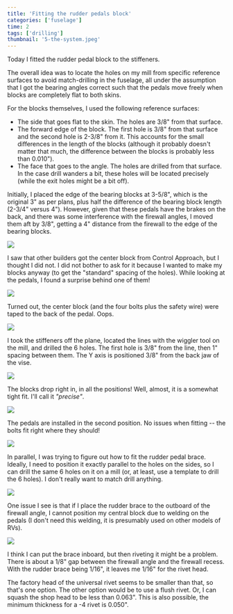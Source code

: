 ```yaml
---
title: 'Fitting the rudder pedals block'
categories: ['fuselage']
time: 2
tags: ['drilling']
thumbnail: '5-the-system.jpeg'
---
```


Today I fitted the rudder pedal block to the stiffeners.

<!-- more -->

The overall idea was to locate the holes on my mill from specific reference surfaces to avoid match-drilling in the fuselage, all under the assumption that I got the bearing angles correct such that the pedals move freely when blocks are completely flat to both skins.

For the blocks themselves, I used the following reference surfaces:

* The side that goes flat to the skin. The holes are 3/8" from that surface.
* The forward edge of the block. The first hole is 3/8" from that surface and the second hole is 2-3/8" from it. This accounts for the small differences in the length of the blocks (although it probably doesn't matter that much, the difference between the blocks is probably less than 0.010").
* The face that goes to the angle. The holes are drilled from that surface. In the case drill wanders a bit, these holes will be located precisely (while the exit holes might be a bit off).

Initially, I placed the edge of the bearing blocks at 3-5/8", which is the original 3" as per plans, plus half the difference of the bearing block length (2-3/4" versus 4"). However, given that these pedals have the brakes on the back, and there was some interference with the firewall angles, I moved them aft by 3/8", getting a 4" distance from the firewall to the edge of the bearing blocks.

![](0-marked-the-edge.jpeg)

I saw that other builders got the center block from Control Approach, but I thought I did not. I did not bother to ask for it because I wanted to make my blocks anyway (to get the "standard" spacing of the holes). While looking at the pedals, I found a surprise behind one of them!

![](1-surprise.jpeg)

Turned out, the center block (and the four bolts plus the safety wire) were taped to the back of the pedal. Oops.

![](2-the-center-block.jpeg)

I took the stiffeners off the plane, located the lines with the wiggler tool on the mill, and drilled the 6 holes. The first hole is 3/8" from the line, then 1" spacing between them. The Y axis is positioned 3/8" from the back jaw of the vise.

![](3-drilling-the-holes.jpeg)

The blocks drop right in, in all the positions! Well, almost, it is a somewhat tight fit. I'll call it _"precise"_.

![](4-block-drops-right-in.jpeg)

The pedals are installed in the second position. No issues when fitting -- the bolts fit right where they should!

![](5-the-system.jpeg)

In parallel, I was trying to figure out how to fit the rudder pedal brace. Ideally, I need to position it exactly parallel to the holes on the sides, so I can drill the same 6 holes on it on a mill (or, at least, use a template to drill the 6 holes). I don't really want to match drill anything.

![](6-rudder-brace-trimmed.jpeg)

One issue I see is that if I place the rudder brace to the outboard of the firewall angle, I cannot position my central block due to welding on the pedals (I don't need this welding, it is presumably used on other models of RVs).

![](7-some-alignment-issues.jpeg)

I think I can put the brace inboard, but then riveting it might be a problem. There is about a 1/8" gap between the firewall angle and the firewall recess. With the rudder brace being 1/16", it leaves me 1/16" for the rivet head. 

The factory head of the universal rivet seems to be smaller than that, so that's one option. The other option would be to use a flush rivet. Or, I can squash the shop head to be less than 0.063". This is also possible, the minimum thickness for a -4 rivet is 0.050".


